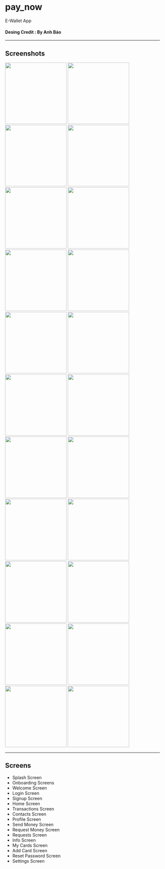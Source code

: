 # pay_now

E-Wallet App

#### Desing Credit : By Anh Báo

-------------  

## Screenshots  

<p float="left">
  <img src="screenshots/1.jpg" width="200" />
  <img src="screenshots/2.jpg" width="200" /> 
  <img src="screenshots/3.jpg" width="200" />
  <img src="screenshots/4.jpg" width="200" />
  <img src="screenshots/5.jpg" width="200" /> 
  <img src="screenshots/6.jpg" width="200" />
  <img src="screenshots/7.jpg" width="200" />
  <img src="screenshots/8.jpg" width="200" /> 
  <img src="screenshots/9.jpg" width="200" />
  <img src="screenshots/10.jpg" width="200" />
  <img src="screenshots/11.jpg" width="200" />
  <img src="screenshots/12.jpg" width="200" />
  <img src="screenshots/13.jpg" width="200" />
  <img src="screenshots/14.jpg" width="200" />
  <img src="screenshots/15.jpg" width="200" />
  <img src="screenshots/16.jpg" width="200" />
  <img src="screenshots/17.jpg" width="200" />
  <img src="screenshots/18.jpg" width="200" />
  <img src="screenshots/19.jpg" width="200" />
  <img src="screenshots/20.jpg" width="200" />
  <img src="screenshots/21.jpg" width="200" />
  <img src="screenshots/22.jpg" width="200" />
</p>

-------------  

## Screens  
- Splash Screen  
- Onboarding Screens
- Welcome Screen
- Login Screen
- Signup Screen
- Home Screen 
- Transactions Screen
- Contacts Screen
- Profile Screen
- Send Money Screen
- Request Money Screen
- Requests Screen
- Info Screen
- My Cards Screen
- Add Card Screen
- Reset Password Screen
- Settings Screen
